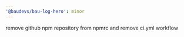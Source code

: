```yaml
---
'@baudevs/bau-log-hero': minor
---
```


remove github npm repository from npmrc and remove ci.yml workflow
